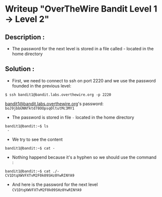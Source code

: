 # Writeup "OverTheWire Bandit Level 1 → Level 2"

## Description : 
- The password for the next level is stored in a file called - located in the home directory

## Solution :
- First, we need to connect to ssh on port 2220 and we use the password founded in the previous level: 
```
$ ssh bandit1@bandit.labs.overthewire.org -p 2220
```

bandit1@bandit.labs.overthewire.org's password:  `boJ9jbbUNNfktd78OOpsqOltutMc3MY1`

- The password is stored in file `-` located in the home directory 
```
bandit1@bandit:~$ ls
 -
```
- We try to see the content
```
bandit1@bandit:~$ cat - 

```
- Nothing happend because it's a hyphen so we should use the command : 
```
bandit1@bandit:~$ cat ./- 
CV1DtqXWVFXTvM2F0k09SHz0YwRINYA9
```
- And here is the password for the next level `CV1DtqXWVFXTvM2F0k09SHz0YwRINYA9`

